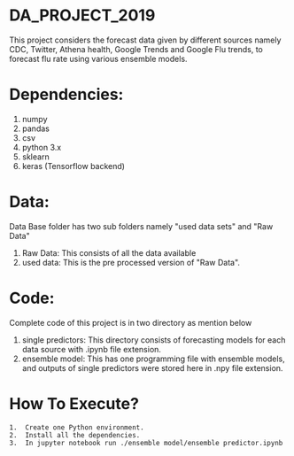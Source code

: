 # DA_PROJECT_2019
This project considers the forecast data given by different sources namely CDC, Twitter, Athena health, Google Trends and Google Flu trends, to forecast flu rate using various ensemble models.

# Dependencies:
  1.  numpy
  2.  pandas
  3.  csv
  4.  python 3.x
  5.  sklearn
  6.  keras (Tensorflow backend)
  
# Data:
  Data Base folder has two sub folders namely "used data sets" and "Raw Data"
  1.  Raw Data:  This consists of all the data available 
  2.  used data: This is the pre processed version of "Raw Data".
  
# Code:
  Complete code of this project is in two directory as mention below
  1.  single predictors: This directory consists of forecasting models for each data source with .ipynb file extension.
  2.  ensemble model:    This has one programming file with ensemble models, and outputs of single predictors were stored here in .npy                              file extension.
  
# How To Execute?

    1.  Create one Python environment.
    2.  Install all the dependencies.
    3.  In jupyter notebook run ./ensemble model/ensemble predictor.ipynb
